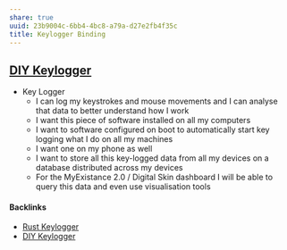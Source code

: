 ```yaml
---
share: true
uuid: 23b9004c-6bb4-4bc8-a79a-d27e2fb4f35c
title: Keylogger Binding
---
```

## [DIY Keylogger](../03ce87b5-898b-4e7a-9c47-6694c8d652fe)

* Key Logger
	* I can log my keystrokes and mouse movements and I can analyse that data to better understand how I work
	* I want this piece of software installed on all my computers
	* I want to software configured on boot to automatically start key logging what I do on all my machines
	* I want one on my phone as well
	* I want to store all this key-logged data from all my devices on a database distributed across my devices
	* For the MyExistance 2.0 / Digital Skin dashboard I will be able to query this data and even use visualisation tools

#### Backlinks

* [Rust Keylogger](/fff7855c-9b9b-49ea-84a4-8d4add2063a8)
* [DIY Keylogger](/03ce87b5-898b-4e7a-9c47-6694c8d652fe)